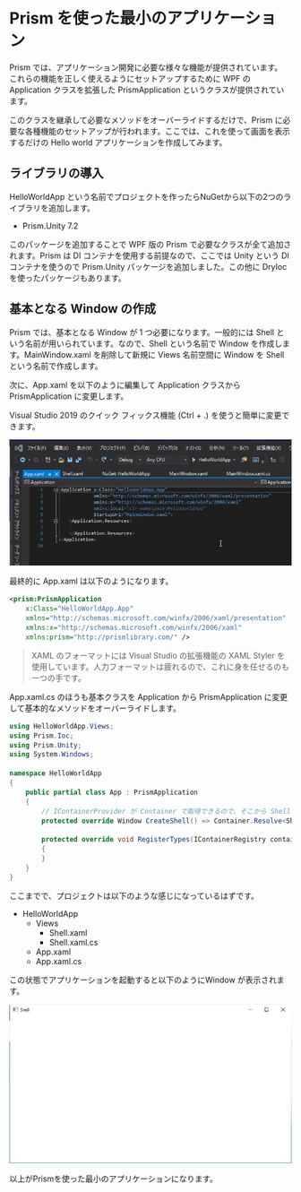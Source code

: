 # Prism を使った最小のアプリケーション

Prism では、アプリケーション開発に必要な様々な機能が提供されています。
これらの機能を正しく使えるようにセットアップするために WPF の Application クラスを拡張した PrismApplication というクラスが提供されています。

このクラスを継承して必要なメソッドをオーバーライドするだけで、Prism に必要な各種機能のセットアップが行われます。ここでは、これを使って画面を表示するだけの Hello world アプリケーションを作成してみます。

## ライブラリの導入

HelloWorldApp という名前でプロジェクトを作ったらNuGetから以下の2つのライブラリを追加します。

- Prism.Unity 7.2

このパッケージを追加することで WPF 版の Prism で必要なクラスが全て追加されます。Prism は DI コンテナを使用する前提なので、ここでは Unity という DI コンテナを使うので Prism.Unity パッケージを追加しました。この他に DryIoc を使ったパッケージもあります。

## 基本となる Window の作成

Prism では、基本となる Window が 1 つ必要になります。一般的には Shell という名前が用いられています。なので、Shell という名前で Window を作成します。MainWindow.xaml を削除して新規に Views 名前空間に Window を Shell という名前で作成します。

次に、App.xaml を以下のように編集して Application クラスから PrismApplication に変更します。

Visual Studio 2019 のクイック フィックス機能 (Ctrl + .) を使うと簡単に変更できます。

![Quickfix](./images/change_to_prismapp_using_quickfix.gif)

最終的に App.xaml は以下のようになります。

```xml
<prism:PrismApplication
    x:Class="HelloWorldApp.App"
    xmlns="http://schemas.microsoft.com/winfx/2006/xaml/presentation"
    xmlns:x="http://schemas.microsoft.com/winfx/2006/xaml"
    xmlns:prism="http://prismlibrary.com/" />
```

> XAML のフォーマットには Visual Studio の拡張機能の XAML Styler を使用しています。人力フォーマットは疲れるので、これに身を任せるのも一つの手です。

App.xaml.cs のほうも基本クラスを Application から PrismApplication に変更して基本的なメソッドをオーバーライドします。

```cs
using HelloWorldApp.Views;
using Prism.Ioc;
using Prism.Unity;
using System.Windows;

namespace HelloWorldApp
{
    public partial class App : PrismApplication
    {
        // IContainerProvider が Container で取得できるので、そこから Shell を作成する
        protected override Window CreateShell() => Container.Resolve<Shell>();

        protected override void RegisterTypes(IContainerRegistry containerRegistry)
        {
        }
    }
}
```

ここまでで、プロジェクトは以下のような感じになっているはずです。

- HelloWorldApp
	- Views
		- Shell.xaml
		- Shell.xaml.cs
    - App.xaml
	- App.xaml.cs


この状態でアプリケーションを起動すると以下のようにWindow が表示されます。

![Window](Images/shell.png)

以上がPrismを使った最小のアプリケーションになります。